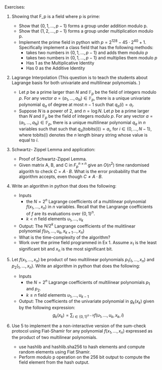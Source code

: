 Exercises:

1. Showing that F_p is a field where p is prime:
    - Show that $\{0, 1, \ldots, p-1 \}$ forms a group under addition modulo p.
    - Show that $\{1, 2, \ldots, p-1 \}$ forms a group under multiplication modulo p.
    - Implement the prime field in python with $p = 2^128 −45⋅2^40 +1$. Specifically implement a class field that has the following methods:
        - takes two numbers in  $\{0, 1, \ldots, p-1 \}$ and adds them modulo $p$
        - takes two numbers in $\{0, 1, \ldots, p-1 \}$ and multiplies them modulo $p$
        - Has $1$ as the Multiplicative Identity
        - Has $0$ as the Additive Identity


2. Lagrange Interpolation (This question is to teach the students about Lagrange basis for both univariate and multilinear polynomials. )
    - Let $p$ be a prime larger than $N$ and $\mathbb{F}_p$ be the field of integers modulo $p$. For any vector $a = (a_1, \ldots, a_N) \in \mathbb{F}_p$, there is a unique univariate polynomial $q_a$ of degree at most $n−1$ such that $q_a(i) = a_i$. 
    - Suppose $N$ is a power of 2, and $n =  \log N$. Let $p$ be a prime larger than $N$ and $\mathbb{F}_p$ be the field of integers modulo $p$. For any vector $a = (a_1, . . . , a_N) \in \mathbb{F}_p$, there is a unique multilinear polynomial $q_a$ in $n$ variables such that such that $q_a(\mathsf{tobits(i)}) = a_i$, for $i\in \{0, \ldots, N-1\}$, where $\mathsf{tobits(i)}$ denotes the $n$ length binary string whose value is equal to $i$.
    

3. Schwartz- Zippel Lemma and application:
    - Proof of Schwartz-Zippel Lemma.
    - Given matrix A, B, and C in $F_p^{n \times n}$ give an $O(n^2)$ time randomised algorith to check $C = A\cdot B$. What is the error probability that the algorithm accepts, even though $C \neq A\cdot B$.

4. Write an algorithm in python that does the following: 
    - Inputs 
        - the $N = 2^n$ Lagrange coefficients of a multilinear polynomial $f(x_1, \ldots, x_n)$ in $n$ variables. Recall that the Langrange coefficients of $f$ are its evaluations over $\{0,1\}^n$.
        - $k<n$ field elements $u_1, \ldots, u_k$
    - Output: The $N/2^k$ Langrange coefficients of the mulitlinear polynomial $f(u_1, \ldots, u_k, x_{k+1} \ldots, x_n)$
    - What is the time-complexity of the algorithm?
    - Work over the prime field programmed in Ex 1. Assume $x_1$ is the least significant bit and $x_n$ is the most significant bit.

5. Let $f(x_1, \ldots, x_n)$ be product of two multilinear polynomials $p_1(_1, \ldots, x_n)$ and $p_2(_1, \ldots, x_n)$. Write an algorithm in python that does the following: 
    - Inputs 
        - the $N = 2^n$ Lagrange coefficients of multilinear polynomials $p_1$ and $p_2$. 
        - $k\leq n$ field elements $u_1, \ldots, u_{k-1}$
    - Output: The coefficients of the univariate polynomial in $g_k(x_k)$ given by the following expression:
        $$g_k(x_k) = \sum_{i \in \{0,1\}^{n-k}} f(u_1, \ldots, u_k, x_{k}, i) $$

6. Use 5 to implement the a non-interactive version of the sum-check protocol using Fiat-Shamir for any polynomial $f(x_1, \ldots, x_n)$ expressed as the product of two multilinear polynomials.
    - use hashlib and hashlib.sha256 to hash elements and compute random elements using Fiat Shamir.
    - Perform modulo p operation on the 256 bit output to compute the field element from the hash output.
    
